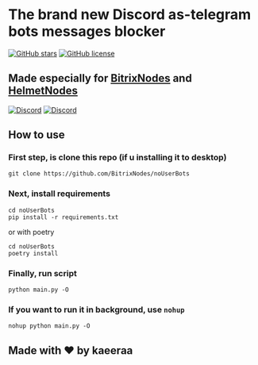 # The brand new Discord as-telegram bots messages blocker

[![GitHub stars](https://img.shields.io/github/stars/kaeeraa/noUserBots.svg?style=social&label=Stars)](https://github.com/kaeeraa/noUserBots)
[![GitHub license](https://img.shields.io/github/license/kaeeraa/noUserBots.svg?style=for-the-badge)](https://github.com/kaeeraa/noUserBots/blob/main/LICENSE)

## Made especially for [BitrixNodes](https://dsc.gg/bitrixnodes) and [HelmetNodes](https://discord.gg/FNgsbKEw66)

[![Discord](https://img.shields.io/discord/1114497842711625793.svg?color=7289da&label=BitrixNodes&style=for-the-badge)](https://discord.gg/FNgsbKEw66)
[![Discord](https://img.shields.io/discord/927415906290794538.svg?color=7289da&label=HelmetNodes&style=for-the-badge)](https://discord.gg/FNgsbKEw66)

## How to use

### First step, is clone this repo (if u installing it to desktop)

```shell
git clone https://github.com/BitrixNodes/noUserBots
```

### Next, install requirements

```shell
cd noUserBots
pip install -r requirements.txt
```

or with poetry

```shell
cd noUserBots
poetry install
```

### Finally, run script

```shell
python main.py -O
```

### If you want to run it in background, use `nohup`

```shell
nohup python main.py -O
```

## Made with ❤️ by kaeeraa
